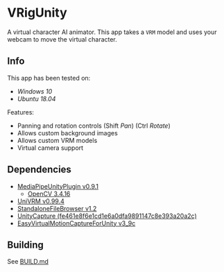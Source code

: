 # VRigUnity
A virtual character AI animator.
This app takes a `VRM` model and uses your webcam to move the virtual character.

## Info
This app has been tested on:
+ *Windows 10*
+ *Ubuntu 18.04*

Features:
* Panning and rotation controls (Shift *Pan*) (Ctrl *Rotate*)
* Allows custom background images
* Allows custom VRM models
* Virtual camera support

## Dependencies
+ [MediaPipeUnityPlugin v0.9.1](https://github.com/homuler/MediaPipeUnityPlugin)
  + [OpenCV 3.4.16](https://opencv.org/releases/)
+ [UniVRM v0.99.4](https://github.com/vrm-c/UniVRM)
+ [StandaloneFileBrowser v1.2](https://github.com/gkngkc/UnityStandaloneFileBrowser)
+ [UnityCapture (fe461e8f6e1cd1e6a0dfa9891147c8e393a20a2c)](https://github.com/schellingb/UnityCapture)
+ [EasyVirtualMotionCaptureForUnity v3_9c](https://github.com/gpsnmeajp/EasyVirtualMotionCaptureForUnity)

## Building
See [BUILD.md](./BUILD.md)
